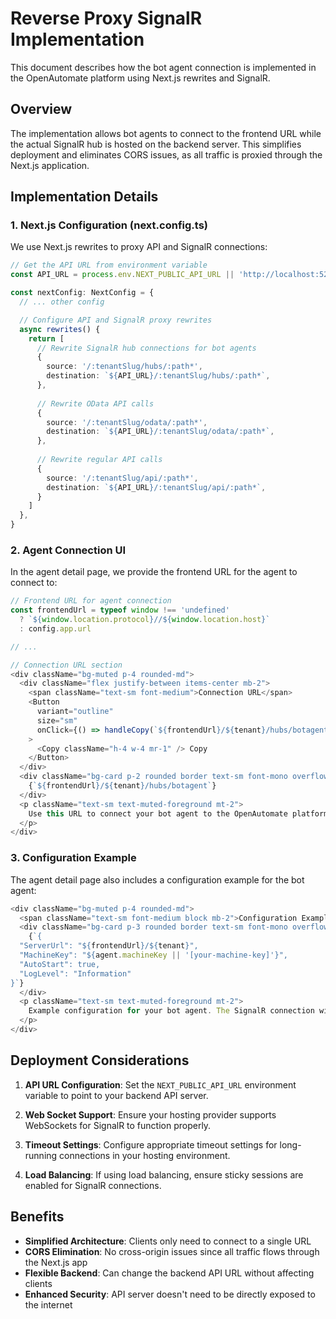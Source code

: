 # Reverse Proxy SignalR Implementation

This document describes how the bot agent connection is implemented in the OpenAutomate platform using Next.js rewrites and SignalR.

## Overview

The implementation allows bot agents to connect to the frontend URL while the actual SignalR hub is hosted on the backend server. This simplifies deployment and eliminates CORS issues, as all traffic is proxied through the Next.js application.

## Implementation Details

### 1. Next.js Configuration (next.config.ts)

We use Next.js rewrites to proxy API and SignalR connections:

```typescript
// Get the API URL from environment variable
const API_URL = process.env.NEXT_PUBLIC_API_URL || 'http://localhost:5252'

const nextConfig: NextConfig = {
  // ... other config

  // Configure API and SignalR proxy rewrites
  async rewrites() {
    return [
      // Rewrite SignalR hub connections for bot agents
      {
        source: '/:tenantSlug/hubs/:path*',
        destination: `${API_URL}/:tenantSlug/hubs/:path*`,
      },
      
      // Rewrite OData API calls
      {
        source: '/:tenantSlug/odata/:path*',
        destination: `${API_URL}/:tenantSlug/odata/:path*`,
      },
      
      // Rewrite regular API calls
      {
        source: '/:tenantSlug/api/:path*',
        destination: `${API_URL}/:tenantSlug/api/:path*`,
      }
    ]
  },
}
```

### 2. Agent Connection UI

In the agent detail page, we provide the frontend URL for the agent to connect to:

```typescript
// Frontend URL for agent connection
const frontendUrl = typeof window !== 'undefined' 
  ? `${window.location.protocol}//${window.location.host}`
  : config.app.url

// ... 

// Connection URL section
<div className="bg-muted p-4 rounded-md">
  <div className="flex justify-between items-center mb-2">
    <span className="text-sm font-medium">Connection URL</span>
    <Button 
      variant="outline" 
      size="sm"
      onClick={() => handleCopy(`${frontendUrl}/${tenant}/hubs/botagent`, 'Connection URL')}
    >
      <Copy className="h-4 w-4 mr-1" /> Copy
    </Button>
  </div>
  <div className="bg-card p-2 rounded border text-sm font-mono overflow-x-auto">
    {`${frontendUrl}/${tenant}/hubs/botagent`}
  </div>
  <p className="text-sm text-muted-foreground mt-2">
    Use this URL to connect your bot agent to the OpenAutomate platform.
  </p>
</div>
```

### 3. Configuration Example

The agent detail page also includes a configuration example for the bot agent:

```typescript
<div className="bg-muted p-4 rounded-md">
  <span className="text-sm font-medium block mb-2">Configuration Example</span>
  <div className="bg-card p-3 rounded border text-sm font-mono overflow-x-auto">
    {`{
  "ServerUrl": "${frontendUrl}/${tenant}",
  "MachineKey": "${agent.machineKey || '[your-machine-key]'}",
  "AutoStart": true,
  "LogLevel": "Information"
}`}
  </div>
  <p className="text-sm text-muted-foreground mt-2">
    Example configuration for your bot agent. The SignalR connection will be handled through the frontend URL.
  </p>
</div>
```

## Deployment Considerations

1. **API URL Configuration**: Set the `NEXT_PUBLIC_API_URL` environment variable to point to your backend API server.

2. **Web Socket Support**: Ensure your hosting provider supports WebSockets for SignalR to function properly.

3. **Timeout Settings**: Configure appropriate timeout settings for long-running connections in your hosting environment.

4. **Load Balancing**: If using load balancing, ensure sticky sessions are enabled for SignalR connections.

## Benefits

- **Simplified Architecture**: Clients only need to connect to a single URL
- **CORS Elimination**: No cross-origin issues since all traffic flows through the Next.js app
- **Flexible Backend**: Can change the backend API URL without affecting clients
- **Enhanced Security**: API server doesn't need to be directly exposed to the internet 